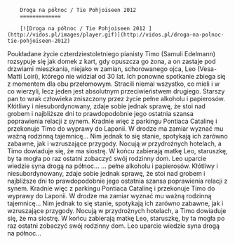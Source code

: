 
        Droga na północ / Tie Pohjoiseen 2012 
        =============
        
        [![Droga na północ / Tie Pohjoiseen 2012 ](http://vidos.pl/images/player.gif)](http://vidos.pl/droga-na-polnoc-tie-pohjoiseen-2012)
        
        
 Poukładane życie czterdziestoletniego pianisty Timo (Samuli Edelmann) rozsypuje się jak domek z kart, gdy opuszcza go żona, a on zastaje pod drzwiami mieszkania, niejako w zamian, schorowanego ojca, Leo (Vesa-Matti Loiri), którego nie widział od 30 lat. Ich ponowne spotkanie zbiega się z momentem dla obu przełomowym. Stracili niemal wszystko, co mieli i w co wierzyli, lecz jeden jest absolutnym przeciwieństwem drugiego. Starszy pan to wrak człowieka zniszczony przez życie pełne alkoholu i papierosów. Kłótliwy i niesubordynowany, zdaje sobie jednak sprawę, że stoi nad grobem i najbliższe dni to prawdopodobnie jego ostatnia szansa poprawienia relacji z synem. Kradnie więc z parkingu Pontiaca Catalinę i przekonuje Timo do wyprawy do Laponii. W drodze ma zamiar wyznać mu ważną rodzinną tajemnicę... Nim jednak to się stanie, spotykają ich zarówno zabawne, jak i wzruszające przygody. Nocują w przydrożnych hotelach, a Timo dowiaduje się, że ma siostrę. W końcu zabierają matkę Leo, staruszkę, by ta mogła po raz ostatni zobaczyć swój rodzinny dom. Leo uparcie wiedzie syna drogą na północ...   ... pełne alkoholu i papierosów. Kłótliwy i niesubordynowany, zdaje sobie jednak sprawę, że stoi nad grobem i najbliższe dni to prawdopodobnie jego ostatnia szansa poprawienia relacji z synem. Kradnie więc z parkingu Pontiaca Catalinę i przekonuje Timo do wyprawy do Laponii. W drodze ma zamiar wyznać mu ważną rodzinną tajemnicę... Nim jednak to się stanie, spotykają ich zarówno zabawne, jak i wzruszające przygody. Nocują w przydrożnych hotelach, a Timo dowiaduje się, że ma siostrę. W końcu zabierają matkę Leo, staruszkę, by ta mogła po raz ostatni zobaczyć swój rodzinny dom. Leo uparcie wiedzie syna drogą na północ...
    